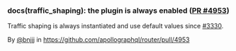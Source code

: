 ### docs(traffic_shaping): the plugin is always enabled ([PR #4953](https://github.com/apollographql/router/pull/4953))

Traffic shaping is always instantiated and use default values since [#3330](https://github.com/apollographql/router/pull/3330). 

By [@bnjjj](https://github.com/bnjjj) in https://github.com/apollographql/router/pull/4953